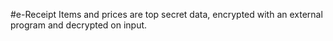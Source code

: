 #e-Receipt
Items and prices are top secret data, encrypted with an external program and decrypted on input.

